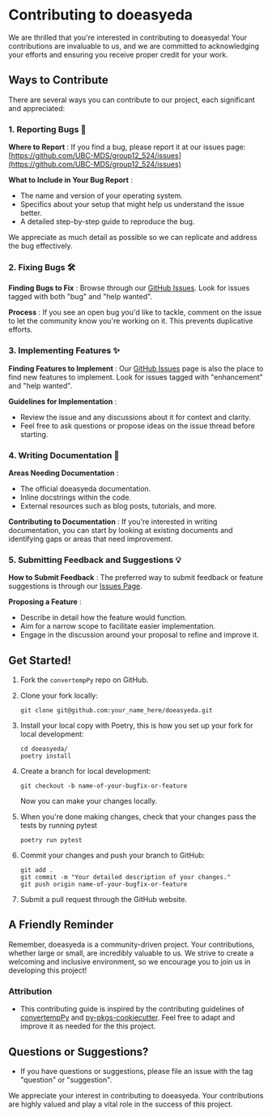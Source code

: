 # Contributing to doeasyeda

We are thrilled that you're interested in contributing to doeasyeda! Your contributions are invaluable to us, and we are committed to acknowledging your efforts and ensuring you receive proper credit for your work.

## Ways to Contribute

There are several ways you can contribute to our project, each significant and appreciated:

### 1. Reporting Bugs 🐛

 **Where to Report** : If you find a bug, please report it at our issues page: [https://github.com/UBC-MDS/group12_524/issues](https://github.com/UBC-MDS/group12_524/issues)

 **What to Include in Your Bug Report** :

* The name and version of your operating system.
* Specifics about your setup that might help us understand the issue better.
* A detailed step-by-step guide to reproduce the bug.

We appreciate as much detail as possible so we can replicate and address the bug effectively.

### 2. Fixing Bugs 🛠️

 **Finding Bugs to Fix** : Browse through our [GitHub Issues](https://github.com/UBC-MDS/group12_524/issues). Look for issues tagged with both "bug" and "help wanted".

 **Process** : If you see an open bug you'd like to tackle, comment on the issue to let the community know you're working on it. This prevents duplicative efforts.

### 3. Implementing Features ✨

 **Finding Features to Implement** : Our [GitHub Issues](https://github.com/UBC-MDS/group12_524/issues) page is also the place to find new features to implement. Look for issues tagged with "enhancement" and "help wanted".

 **Guidelines for Implementation** :

* Review the issue and any discussions about it for context and clarity.
* Feel free to ask questions or propose ideas on the issue thread before starting.

### 4. Writing Documentation 📝

 **Areas Needing Documentation** :

* The official doeasyeda documentation.
* Inline docstrings within the code.
* External resources such as blog posts, tutorials, and more.

 **Contributing to Documentation** : If you're interested in writing documentation, you can start by looking at existing documents and identifying gaps or areas that need improvement.

### 5. Submitting Feedback and Suggestions 💡

 **How to Submit Feedback** : The preferred way to submit feedback or feature suggestions is through our [Issues Page](https://github.com/UBC-MDS/group12_524/issues).

 **Proposing a Feature** :

* Describe in detail how the feature would function.
* Aim for a narrow scope to facilitate easier implementation.
* Engage in the discussion around your proposal to refine and improve it.

## Get Started!

1. Fork the `convertempPy` repo on GitHub.
2. Clone your fork locally:

   ```
   git clone git@github.com:your_name_here/doeasyeda.git
   ```
3. Install your local copy with Poetry, this is how you set up your fork for local development:

   ```
   cd doeasyeda/
   poetry install
   ```
4. Create a branch for local development:

   ```
   git checkout -b name-of-your-bugfix-or-feature
   ```

   Now you can make your changes locally.
5. When you're done making changes, check that your changes pass the tests by running pytest

   ```
   poetry run pytest
   ```
6. Commit your changes and push your branch to GitHub:

   ```
   git add .
   git commit -m "Your detailed description of your changes."
   git push origin name-of-your-bugfix-or-feature
   ```
7. Submit a pull request through the GitHub website.

## A Friendly Reminder

Remember, doeasyeda is a community-driven project. Your contributions, whether large or small, are incredibly valuable to us. We strive to create a welcoming and inclusive environment, so we encourage you to join us in developing this project!

### Attribution

- This contributing guide is inspired by the contributing guidelines of [convertempPy](https://github.com/ttimbers/convertempPy/blob/master/CONTRIBUTING.md) and [py-pkgs-cookiecutter](https://github.com/py-pkgs/py-pkgs-cookiecutter/blob/main/CONTRIBUTING.md). Feel free to adapt and improve it as needed for the this project.

## Questions or Suggestions?

- If you have questions or suggestions, please file an issue with the tag "question" or "suggestion".

We appreciate your interest in contributing to doeasyeda. Your contributions are highly valued and play a vital role in the success of this project.
